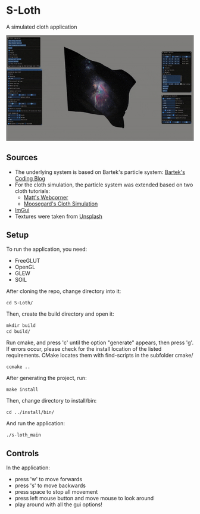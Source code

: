 # S-Loth
A simulated cloth application

![](cloth.gif)

## Sources
* The underlying system is based on Bartek's particle system: [Bartek's Coding Blog](https://www.bfilipek.com/2014/03/three-particle-effects.html)
* For the cloth simulation, the particle system was extended based on two cloth tutorials:
  * [Matt's Webcorner](https://graphics.stanford.edu/~mdfisher/cloth.html)
  * [Moosegard's Cloth Simulation](https://viscomp.alexandra.dk/?p=147)
* [ImGui](https://github.com/ocornut/imgui)
* Textures were taken from [Unsplash](https://unsplash.com)
  
## Setup
To run the application, you need:
* FreeGLUT
* OpenGL
* GLEW
* SOIL

After cloning the repo, change directory into it:
```
cd S-Loth/
```

Then, create the build directory and open it:
```
mkdir build
cd build/
```

Run cmake, and press 'c' until the option "generate" appears, then press 'g'.
If errors occur, please check for the install location of the listed requirements.
CMake locates them with find-scripts in the subfolder cmake/
```
ccmake ..
```

After generating the project, run:
```
make install
```

Then, change directory to install/bin:
```
cd ../install/bin/
```

And run the application:
```
./s-loth_main
```

## Controls
In the application:
* press 'w' to move forwards
* press 's' to move backwards
* press space to stop all movement
* press left mouse button and move mouse to look around
* play around with all the gui options!
